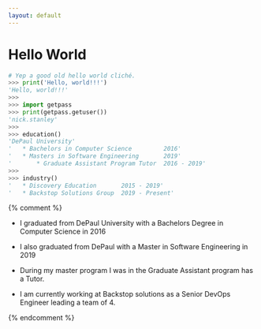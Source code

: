 ```yaml
---
layout: default
---
```

# Hello World

```python
# Yep a good old hello world cliché.
>>> print('Hello, world!!!')
'Hello, world!!!'
>>>
>>> import getpass
>>> print(getpass.getuser())
'nick.stanley'
>>>
>>> education()
'DePaul University'
'   * Bachelors in Computer Science         2016'
'   * Masters in Software Engineering       2019'
'       * Graduate Assistant Program Tutor  2016 - 2019'
>>>
>>> industry()
'   * Discovery Education       2015 - 2019'
'   * Backstop Solutions Group  2019 - Present'
```
{% comment %}

* I graduated from DePaul University with a Bachelors Degree in Computer Science in 2016

* I also graduated from DePaul with a Master in Software Engineering in 2019

* During my master program I was in the Graduate Assistant program has a Tutor.

* I am currently working at Backstop solutions as a Senior DevOps Engineer leading a team of 4.

{% endcomment %}


